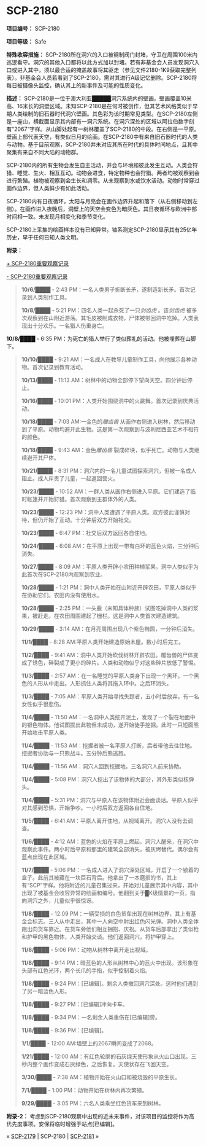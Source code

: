 # SCP-2180
                        


**项目编号：** SCP-2180

**项目等级：** Safe

**特殊收容措施：** SCP-2180所在洞穴的入口被钢制阀门封堵，守卫在周围100米内巡逻看守。洞穴的其他入口都将以此方式加以封堵。若有非基金会人员发现洞穴入口或进入其中，须以最合适的掩盖故事将其驱走（参见文件2180-1K9获取完整列表）。非基金会人员若看到了SCP-2180，需对其进行A级记忆删除。SCP-2180将每日被摄像头监控，确认其上的新事件及可能的性质变化。

**描述：** SCP-2180是一位于澳大利亚█████洞穴系统内的壁画。壁画覆盖10米高、16米长的洞壁区域。未知SCP-2180是在何时被创作，但其艺术风格类似于早期人类绘制的旧石器时代洞穴壁画。其色彩为该时期常见类型。在SCP-2180左侧是一座山，横截面显示其内部有一洞穴系统。在洞穴深处的区域以阿拉伯数字刻有“2067”字样。从山脚处起有一树林覆盖了SCP-2180的中段。在右侧是一平原。壁画上部代表天空，有类似日月的绘画。在SCP-2180中有来自旧石器时代的人类与动物。基于目前观察，SCP-2180并未对应其所在时代的具体时间地点，且其中聚集有来自不同大陆的动物群。

SCP-2180内的所有生物会发生自主活动，并会与环境和彼此发生互动。人类会狩猎、睡觉、生火、相互互动。动物会进食，特定物种也会狩猎。两者均被观察到会进行繁殖。植物被观察到会生长和凋零。从未观察到水或饮水活动。动物时常穿过画作边界，但人类鲜少有如此活动。

SCP-2180内有日夜循环，太阳与月亮会在画作边界升起和落下（从右侧移动到左侧）。在画作进入夜晚后，洞壁上的天空会变色为暗灰色。其日夜循环与欧洲中部时间相一致。未发现月相变化和季节变化。

SCP-2180上采集的绘画样本没有已知异常。铀系测定SCP-2180显示其有25亿年历史，早于任何已知人类文明。

**附录：** 


<a shape='rect' class='collapsible-block-link' href='javascript:;'>+&#160;SCP-2180&#37325;&#35201;&#35266;&#23519;&#35760;&#24405;</a>

<a shape='rect' class='collapsible-block-link' href='javascript:;'>-&#160;SCP-2180&#37325;&#35201;&#35266;&#23519;&#35760;&#24405;</a>


> **10/6/████**  - 2:43 PM：一名人类男子折断长矛，遂制造新长矛。首次记录到人类制作工具。
> 
> **10/8/████**  - 5:21 PM：四名人类一起杀死了一只*剑齿虎* 。该*剑齿虎* 被多次观察到在山附近游荡。其毛皮被制成衣物，尸体被带回洞中吃掉。人类表现出十分欢乐。一名猎人伤重身亡。

**10/8/████**  - 6:35 PM：为死亡的猎人举行了类似葬礼的活动。他被埋葬在山脚下。
> 
> **10/10/████**  - 9:21 AM：一名成人在教导儿童制作工具，向他展示各种动物。首次记录到教育活动。
> 
> **10/13/████**  - 11:13 AM：树林中的动物全部停下望向天空。四分钟后停止。
> 
> **10/16/████**  - 10:01 PM：人类开始围绕洞中的火跳舞。首次记录到庆典活动。
> 
> **10/18/████**  - 7:03 AM:一金色的*雕齿兽* 从画作右侧进入树林，然后移动到了平原。动物均避开此生物。这是第一次观察到与波利尼西亚艺术不相符的颜色。
> 
> **10/18/████**  - 9:43 AM：金色*雕齿兽* 裂成碎块，似乎死亡。动物与人类继续避开其尸体。
> 
> **10/21/████**  - 8:31 PM：洞穴内的一名儿童试图探索洞穴，但被一名成人阻止。成人斥责了儿童，一起返回营火。
> 
> **10/23/████**  - 10:52 AM：一群人类从画作右侧进入平原。它们建造了临时帐篷并开始狩猎。首次观察到主群体外的人类。
> 
> **10/23/████**  - 12:23 PM：洞中人类遭遇了平原人类。双方彼此谨慎对待，但仍开始了互动。十分钟后双方开始社交。
> 
> **10/23/████**  - 6:47 PM：社交后双方返回各自住地。
> 
> **10/24/████**  - 6:08 AM：在平原上出现一带有白环的蓝色火焰，三分钟后消失。
> 
> **10/27/████**  - 8:09 AM：平原人类开辟小农田种植浆果。洞中人类似乎为此首次在SCP-2180内观察到农业。
> 
> **10/28/████**  - 1:21 PM：洞中人类开始在山附近开辟农田，平原人类似乎在协助它们。农田内没有使用水。
> 
> **10/28/████**  - 2:25 PM：一头鹿（未知具体种族）试图吃掉洞中人类的浆果，被赶走。在农田周围建起了栅栏。这是洞中人类首次建造建筑。
> 
> **10/29/████**  - 3:14 AM：在月亮周围出现八个紫色椭圆，一分钟后消失。
> 
> **11/1/████**  - 8:28 AM:平原人类开始建造原始木屋。数小时后完工。
> 
> **11/2/████**  - 9:41 AM：洞中人类开始砍伐树林开辟农田。雕齿兽的尸体变成了锈色，碎裂成了更小的碎片。人类和动物似乎对这些碎片放低了警惕。
> 
> **11/3/████**  - 2:57 AM：在一名睡觉的平原人类身下出现一个黑环，一个黑色的人形从中走出。人形抓住人类将其拖入环中。之后环消失。
> 
> **11/3/████**  - 7:05 AM：平原人类开始寻找失踪者，五小时后放弃。有一名女性似乎很悲伤。
> 
> **11/4/████**  - 11:50 AM：一名洞中人类挖开泥土，发现了一个裂在地面中的银色物体。他试图拔出此物但未成功，遂开始徒手挖掘。此时一只短面熊开始攻击平原人类。
> 
> **11/4/████**  - 11:53 AM：挖掘者被一名平原人打断，后者带他去往住地。挖掘者协助与一只熊战斗。五分钟后熊逃跑。
> 
> **11/4/████**  - 11:56 AM：洞穴人回到挖掘地。三名洞穴人前来协助。
> 
> **11/4/████**  - 5:08 PM：洞穴人挖出了该物体的大部分，其外形类似核弹头。
> 
> **11/4/████**  - 5:31 PM：洞穴与平原人在该物体附近会面谈话。平原人似乎对其感到恐惧，开始争吵。一小时后双方返回各自住地。
> 
> **11/5/████**  - 6:41 AM：平原人离开住地，从视域离开。洞穴人没有去调查。
> 
> **11/6/████**  - 4:12 AM：蓝色的火焰在平原上燃起，洞穴人醒来，在洞穴中观察此事件。两小时后平原和那里的建筑全部消失，被灰烬替代。偶尔会有蓝点出现在此区域。
> 
> **11/7/████**  - 5:06 PM：一名成人进入了洞穴深处区域，开启了一个锁着的盒子。此前其被藏在一块巨石背后。他拿出了一本磨损的书，其上有“SCP”字样。他将附近的儿童召集过来，开始对儿童展示其中内容，其中出现了被基金会收容异常的绘画和编号。他翻到关于█K级情景的一页，指向洞穴之外，儿童似乎很惊讶。
> 
> **11/8/████**  - 12:09 PM：一辆受损的白色货车出现在树林边界，其上有基金会标志。三人从中走出，其中一人向空中射出红色闪光弹。洞中人类全体跑出向货车靠近。在货车旁他们相互拥抱、庆祝。从货车后部拿出了类似枪和护甲的黑色物体，人类开始交谈。他们返回洞穴，将护甲穿上。
> 
> **11/8/████**  - 5:06 PM：动物从树林中离开走出视域。
> 
> **11/8/████**  - 9:14 PM：暗蓝色的人形从树林中心的蓝火中出现。该形象在头部有红色光环，两个长爪的手指，似乎控制着火焰。
> 
> **11/8/████**  - 9:24 PM：[已编辑]。剩余人类撤回洞穴深处。这时他们遇到了另一暗蓝色人形。
> 
> **11/8/████**  - 9:27 PM：[已编辑]冲向卡车。
> 
> **11/8/████**  - 9:34 PM：一名剩余人类重伤在[已编辑]旁。
> 
> **11/8/████**  - 9:36 PM：[已编辑]。
> 
> **1/1/████**  - 12:00 AM:墙壁上的2067瞬间变成了2068。
> 
> **1/21/████**  - 12:00 AM：有红色轮廓的石灰绿天使形象从火山口出现。三秒内整个画作变成石灰绿色，之后恢复。天使状存在飞回天空。
> 
> **3/30/████**  - 7:38 AM：植物开始在火山口和被烧毁的平原生长。
> 
> **7/1/████**  - 1:00 PM：动物开始在树林内再次繁殖。
> 
> **9/29/████**  - 3:05 PM：六名人类乘坐红色货车来到树林。
> 




**附录-2：** 考虑到SCP-2180观察中出现的近未来事件，对该项目的监控将作为高优先度事项。安保将临时增强于站点[已编辑]。



« [SCP-2179](/scp-2179) | SCP-2180 | <a shape='rect' class='newpage' href='/scp-2181'>SCP-2181</a> »





                    